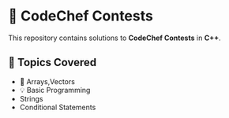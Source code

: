 # 🚀 CodeChef Contests  
This repository contains solutions to **CodeChef Contests** in **C++**.  

## 📌 Topics Covered  
- 📝 Arrays,Vectors
- 💡 Basic Programming
- Strings
- Conditional Statements
